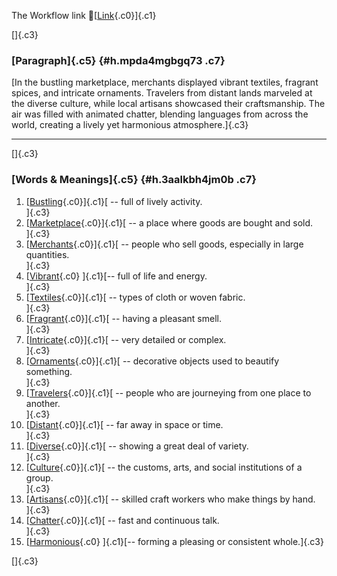 The Workflow link
👏[[Link](https://www.google.com/url?q=http://www.google.com&sa=D&source=editors&ust=1758058947700217&usg=AOvVaw3UyvuIf3CltteXKdnWJOjW){.c0}]{.c1}

[]{.c3}

### [Paragraph]{.c5} {#h.mpda4mgbgq73 .c7}

[In the bustling marketplace, merchants displayed vibrant textiles,
fragrant spices, and intricate ornaments. Travelers from distant lands
marveled at the diverse culture, while local artisans showcased their
craftsmanship. The air was filled with animated chatter, blending
languages from across the world, creating a lively yet harmonious
atmosphere.]{.c3}

------------------------------------------------------------------------

[]{.c3}

### [Words & Meanings]{.c5} {#h.3aalkbh4jm0b .c7}

1.  [[Bustling](https://www.google.com/url?q=http://www.google.com&sa=D&source=editors&ust=1758058947701024&usg=AOvVaw3j_oh64hjej0eFPQ6k3vj-){.c0}]{.c1}[ --
    full of lively activity.\
    ]{.c3}
2.  [[Marketplace](https://www.google.com/url?q=http://www.google.com&sa=D&source=editors&ust=1758058947701249&usg=AOvVaw0EfKogZtkdxJ7rW3JmMakB){.c0}]{.c1}[ --
    a place where goods are bought and sold.\
    ]{.c3}
3.  [[Merchants](https://www.google.com/url?q=http://www.google.com&sa=D&source=editors&ust=1758058947701372&usg=AOvVaw3q0Sok3ZOrM73_OaKU8Zdu){.c0}]{.c1}[ --
    people who sell goods, especially in large quantities.\
    ]{.c3}
4.  [[Vibrant](https://www.google.com/url?q=http://www.google.com&sa=D&source=editors&ust=1758058947701491&usg=AOvVaw2kLYyQM_mPNHwvjxpVT7d7){.c0}
    ]{.c1}[-- full of life and energy.\
    ]{.c3}
5.  [[Textiles](https://www.google.com/url?q=http://www.google.com&sa=D&source=editors&ust=1758058947701583&usg=AOvVaw2Pce5cnauU7IJx1GPVVsOA){.c0}]{.c1}[ --
    types of cloth or woven fabric.\
    ]{.c3}
6.  [[Fragrant](https://www.google.com/url?q=http://www.google.com&sa=D&source=editors&ust=1758058947701700&usg=AOvVaw3uiAKmSvVlsAUKpyUDi21v){.c0}]{.c1}[ --
    having a pleasant smell.\
    ]{.c3}
7.  [[Intricate](https://www.google.com/url?q=http://www.google.com&sa=D&source=editors&ust=1758058947701797&usg=AOvVaw08qjjUmISmks6AGm0_Jygh){.c0}]{.c1}[ --
    very detailed or complex.\
    ]{.c3}
8.  [[Ornaments](https://www.google.com/url?q=http://www.google.com&sa=D&source=editors&ust=1758058947701919&usg=AOvVaw02gS1kYDnZN6bFnwzW7Ocw){.c0}]{.c1}[ --
    decorative objects used to beautify something.\
    ]{.c3}
9.  [[Travelers](https://www.google.com/url?q=http://www.google.com&sa=D&source=editors&ust=1758058947702118&usg=AOvVaw0kZ82_OLAI4BFb9EFJ2HuK){.c0}]{.c1}[ --
    people who are journeying from one place to another.\
    ]{.c3}
10. [[Distant](https://www.google.com/url?q=http://www.google.com&sa=D&source=editors&ust=1758058947702268&usg=AOvVaw06JOhRrfoaaHJ7qa25WKgv){.c0}]{.c1}[ --
    far away in space or time.\
    ]{.c3}
11. [[Diverse](https://www.google.com/url?q=http://www.google.com&sa=D&source=editors&ust=1758058947702403&usg=AOvVaw1sK6BZhY31z9WiVeAmCZeL){.c0}]{.c1}[ --
    showing a great deal of variety.\
    ]{.c3}
12. [[Culture](https://www.google.com/url?q=http://www.google.com&sa=D&source=editors&ust=1758058947702516&usg=AOvVaw3pPg5ZF3iAeX3ShQCvhI49){.c0}]{.c1}[ --
    the customs, arts, and social institutions of a group.\
    ]{.c3}
13. [[Artisans](https://www.google.com/url?q=http://www.google.com&sa=D&source=editors&ust=1758058947702711&usg=AOvVaw062zFgAuz1-2V4z66Tqq15){.c0}]{.c1}[ --
    skilled craft workers who make things by hand.\
    ]{.c3}
14. [[Chatter](https://www.google.com/url?q=http://www.google.com&sa=D&source=editors&ust=1758058947702830&usg=AOvVaw1TYNW7yvk95ugsVLnRbMrn){.c0}]{.c1}[ --
    fast and continuous talk.\
    ]{.c3}
15. [[Harmonious](https://www.google.com/url?q=http://www.google.com&sa=D&source=editors&ust=1758058947702927&usg=AOvVaw2ms02tbq9r088F37qY92Ro){.c0}
    ]{.c1}[-- forming a pleasing or consistent whole.]{.c3}

[]{.c3}
